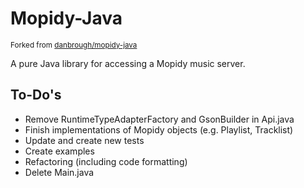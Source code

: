 # Mopidy-Java
<sup>Forked from [danbrough/mopidy-java](https://github.com/danbrough/mopidy-java) </sup>

A pure Java library for accessing a Mopidy music server.

## To-Do's
- Remove RuntimeTypeAdapterFactory and GsonBuilder in Api.java
- Finish implementations of Mopidy objects (e.g. Playlist, Tracklist)
- Update and create new tests
- Create examples
- Refactoring (including code formatting) 
- Delete Main.java